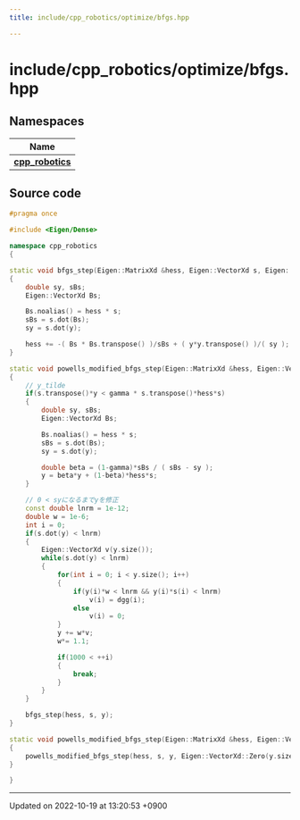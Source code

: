 ```yaml
---
title: include/cpp_robotics/optimize/bfgs.hpp

---
```


# include/cpp_robotics/optimize/bfgs.hpp



## Namespaces

| Name           |
| -------------- |
| **[cpp_robotics](/cpp_robotics/doxybook/Namespaces/namespacecpp__robotics/)**  |




## Source code

```cpp
#pragma once

#include <Eigen/Dense>

namespace cpp_robotics
{

static void bfgs_step(Eigen::MatrixXd &hess, Eigen::VectorXd s, Eigen::VectorXd y)
{
    double sy, sBs;
    Eigen::VectorXd Bs;

    Bs.noalias() = hess * s;
    sBs = s.dot(Bs);
    sy = s.dot(y);

    hess += -( Bs * Bs.transpose() )/sBs + ( y*y.transpose() )/( sy );
}

static void powells_modified_bfgs_step(Eigen::MatrixXd &hess, Eigen::VectorXd s, Eigen::VectorXd y, Eigen::VectorXd dgg, double gamma = 0.2)
{
    // y_tilde
    if(s.transpose()*y < gamma * s.transpose()*hess*s)
    {
        double sy, sBs;
        Eigen::VectorXd Bs;

        Bs.noalias() = hess * s;
        sBs = s.dot(Bs);
        sy = s.dot(y);

        double beta = (1-gamma)*sBs / ( sBs - sy );
        y = beta*y + (1-beta)*hess*s;
    }

    // 0 < syになるまでyを修正
    const double lnrm = 1e-12;
    double w = 1e-6;
    int i = 0;
    if(s.dot(y) < lnrm)
    {
        Eigen::VectorXd v(y.size());
        while(s.dot(y) < lnrm)
        {
            for(int i = 0; i < y.size(); i++)
            {
                if(y(i)*w < lnrm && y(i)*s(i) < lnrm)
                    v(i) = dgg(i);
                else
                    v(i) = 0;
            }
            y += w*v;
            w*= 1.1;

            if(1000 < ++i)
            {
                break;
            }
        }
    }

    bfgs_step(hess, s, y);
}

static void powells_modified_bfgs_step(Eigen::MatrixXd &hess, Eigen::VectorXd s, Eigen::VectorXd y, double gamma = 0.2)
{
    powells_modified_bfgs_step(hess, s, y, Eigen::VectorXd::Zero(y.size()), gamma);
}

}
```


-------------------------------

Updated on 2022-10-19 at 13:20:53 +0900
